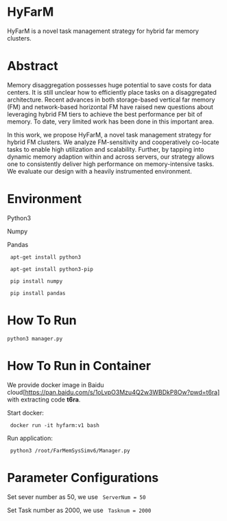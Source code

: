 # HyFarM
HyFarM is a novel task management strategy for hybrid far memory clusters.

# Abstract
Memory disaggregation possesses huge potential to save costs for data centers. It is still unclear how to efficiently place tasks on a disaggregated architecture. Recent advances in both storage-based vertical far memory (FM) and network-based horizontal FM have raised new questions about leveraging hybrid FM tiers to achieve the best performance per bit of memory. To date, very limited work has been done in this important area. 

In this work, we propose HyFarM, a novel task management strategy for hybrid FM clusters. We analyze FM-sensitivity and cooperatively co-locate tasks to enable high utilization and scalability. Further, by tapping into dynamic memory adaption within and across servers, our strategy allows one to consistently deliver high performance on memory-intensive tasks. We evaluate our design with a heavily instrumented environment.

# Environment
Python3

Numpy

Pandas

<code> apt-get install python3 </code>

<code> apt-get install python3-pip </code>

<code> pip install numpy </code>

<code> pip install pandas </code>

# How To Run
<code>python3 manager.py </code>

# How To Run in Container
We provide docker image in Baidu cloud[https://pan.baidu.com/s/1oLvpO3Mzu4Q2w3WBDkP8Ow?pwd=t6ra] with extracting code **t6ra**.

Start docker:

<code> docker run -it hyfarm:v1 bash </code>

Run application:

<code> python3 /root/FarMemSysSimv6/Manager.py</code>

# Parameter Configurations
Set sever number as  50, we use  <code> ServerNum = 50 </code>

Set Task number as 2000, we use  <code> Tasknum = 2000 </code>
